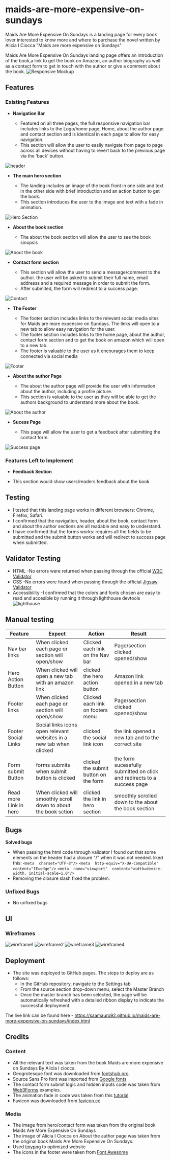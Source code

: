 # maids-are-more-expensive-on-sundays

Maids Are More Expensive On Sundays is a landing page for every book lover interested to know more and where to purchase the novel written by Alicia I Ciocca "Maids are more expensive on Sundays"

Maids Are More Expensive On Sundays landing page offers an introduction of the book,a link to get the book on Amazon, an author biography as well as a contact form to get in touch with the author or give a comment about the book.
![Responsive Mockup](https://github.com/saamauro92/maids-are-more-expensive-on-sundays/tree/main/media/amIResponsive.png)

## Features 

### Existing Features

- __Navigation Bar__

  - Featured on all three pages, the full responsive navigation bar includes links to the Logo/home page, Home, about the author page and contact section and is identical in each page to allow for easy navigation.
  - This section will allow the user to easily navigate from page to page across all devices without having to revert back to the previous page via the ‘back’ button. 

![header](https://github.com/saamauro92/maids-are-more-expensive-on-sundays/tree/main/media/navbar.png)

- __The main hero section__

  - The landing includes an image of the book front in one side and text in the other side with brief introduction and an action button to get the book.
  - This section introduces the user to the image and text with a fade in animation.

![Hero Section](https://github.com/saamauro92/maids-are-more-expensive-on-sundays/tree/main/media/hero.png)

- __About the book section__

  - The about the book section will allow the user to see the book sinopsis 

![About the book](https://github.com/saamauro92/maids-are-more-expensive-on-sundays/tree/main/media/abouthebook.png)

- __Contact form section__

  - This section will allow the user to send a message/comment to the author. the user will be asked to submit their full name, email addresss and a required message in order to submit the form.
  - After submited, the form will redirect to a success page.

![Contact](https://github.com/saamauro92/maids-are-more-expensive-on-sundays/tree/main/media/contact.png)

- __The Footer__ 

  - The footer section includes links to the relevant social media sites for Maids are more expensive on Sundays. The links will open to a new tab to allow easy navigation for the user. 
  - The footer section includes links to the home page, about the author, contact form section and to get the book on amazon which will open to a new tab.
  - The footer is valuable to the user as it encourages them to keep connected via social media

![Footer](https://github.com/saamauro92/maids-are-more-expensive-on-sundays/tree/main/media/footer.png)

- __About the author Page__

  - The about the author page will provide the user with information about the author, including a profile picture.
  - This section is valuable to the user as they will be able to get the authors background to understand more about the book.

![About the author](https://github.com/saamauro92/maids-are-more-expensive-on-sundays/tree/main/media/theauthor.png)

- __Sucess Page__

  - This page will allow the user to get a feedback after submitting the contact form.


![Success page](https://github.com/saamauro92/maids-are-more-expensive-on-sundays/tree/main/media/sucess.png)

### Features Left to Implement

- __Feedback Section__ 

- This section would show users/readers feedback about the book 

## Testing 

- I tested that this landing page works in different browsers: Chrome, Firefox, Safari.
- I confirmed that the navigation, header, about the book, contact form and about the author sections are all readable and easy to understand.
- I have confirmed that the forms works: requires all the fields to be submitted and the submit button works and will redirect to success page when submitted.

## Validator Testing

 - HTML 
 -No errors were returned when passing through the official [W3C Validator](https://validator.w3.org/#validate_by_input)
 - CSS 
 -No errors were found when passing through the official [Jigsaw Validator](https://jigsaw.w3.org/css-validator/#validate_by_input)
 - Accessibility
 -I confirmed that the colors and fonts chosen are easy to read and accesible by running it through lighthouse devtools
 ![lighthouse](https://github.com/saamauro92/maids-are-more-expensive-on-sundays/tree/main/media/lighthouse.png)



## Manual testing 

| Feature | Expect  |  Action | Result  | 
|--|--|--|--|
| Nav bar links | When clicked each page or section will open/show | Clicked each link on the Nav bar | Page/section clicked opened/show | 
| Hero Action Button | When clicked will open a new tab with an amazon link | clicked the hero action button | Amazon link opened in a new tab  | 
| Footer links | When clicked each page or section will open/show | Clicked each link on footers menu | Page/section clicked opened/show | 
| Footer Social Links | Social links icons open relevant websites in a new tab when clicked | clicked the social link icon | the link opened a new tab and to the correct site | 
| Form submit Button | forms submits when submit button is clicked | clicked the submit button on the form | the form sucessfully submitted on click and redirects to a success page | 
| Read more Link in hero | When clicked will smoothly scroll down to about the book sction  | clicked the link in hero section | smoothly scrolled down to the about the book section | 

## Bugs

**Solved bugs**

 - When passing the html code through validator I found out that some elements on the header had a closure "/" when it was not needed.
liked this: 
`<meta  charset="UTF-8"/>`
`<meta  http-equiv="X-UA-Compatible"  content="IE=edge"/>`
`<meta  name="viewport"  content="width=device-width, initial-scale=1.0"/>`
- Removing the closure slash fixed the problem.



### Unfixed Bugs

- No unfixed bugs

## UI

### Wireframes

 ![wireframe1](https://github.com/saamauro92/maids-are-more-expensive-on-sundays/tree/main/media/wireframe1.png)
![wireframe2](https://github.com/saamauro92/maids-are-more-expensive-on-sundays/tree/main/media/wireframe2.png)
![wireframe3](https://github.com/saamauro92/maids-are-more-expensive-on-sundays/tree/main/media/wireframe3.png)
![wireframe4](https://github.com/saamauro92/maids-are-more-expensive-on-sundays/tree/main/media/wireframe4.png)


## Deployment

- The site was deployed to GitHub pages. The steps to deploy are as follows: 
  - In the GitHub repository, navigate to the Settings tab 
  - From the source section drop-down menu, select the Master Branch
  - Once the master branch has been selected, the page will be automatically refreshed with a detailed ribbon display to indicate the successful deployment. 

The live link can be found here - https://saamauro92.github.io/maids-are-more-expensive-on-sundays/index.html


## Credits
### Content
- All the relevant text was taken from the book Maids are more expensive on Sundays By Alicia I ciocca.
- Geogrotesque font was downloaded from [fontshub.pro](https://fontshub.pro)
- Source Sans Pro font was imported from [Google fonts](https://fonts.google.com/)
 - The contact form submit logic and hidden inputs code was taken from  [Web3Forms](https://web3forms.com/examples)  examples.
 - The animation fade in code was taken from this [tutorial](https://www.tutorialspoint.com/css/css_animation_fade_in.htm)
 - Favicon was downloaded from [favicon.cc](https://www.favicon.cc/?action=icon&file_id=983746)

### Media

 - The image from hero/contact form was taken from the original book Maids Are More Expensive On Sundays
 - The image of Alicia I Ciocca on About the author page was taken from the original book Maids Are More Expensive On Sundays.
 - Used [tinypng](https://tinypng.com/)   to optimized website
 - The icons in the footer were taken from [Font Awesome](https://fontawesome.com/)







